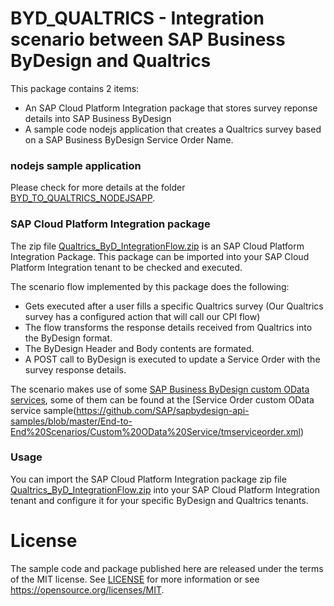 # BYD_QUALTRICS - Integration scenario between SAP Business ByDesign and Qualtrics

This package contains 2 items:
- An SAP Cloud Platform Integration package that stores survey reponse details into SAP Business ByDesign
- A sample code nodejs application that creates a Qualtrics survey based on a SAP Business ByDesign Service Order Name. 

### nodejs sample application
Please check for more details at the folder [BYD_TO_QUALTRICS_NODEJSAPP](https://github.com/TrinidadMG/byd_qualtrics/tree/master/ByD_to_Qualtrics_nodejsapp).

### SAP Cloud Platform Integration package
The zip file [Qualtrics_ByD_IntegrationFlow.zip](https://github.com/TrinidadMG/byd_qualtrics/blob/master/Qualtrics_ByD_IntegrationFlow.zip) is an SAP Cloud Platform Integration Package.
This package can be imported into your SAP Cloud Platform Integration tenant to be checked and executed.

The scenario flow implemented by this package does the following:
- Gets executed after a user fills a specific Qualtrics survey (Our Qualtrics survey has a configured action that will call our CPI flow)
- The flow transforms the response details received from Qualtrics into the ByDesign format. 
- The ByDesign Header and Body contents are formated.
- A POST call to ByDesign is executed to update a Service Order with the survey response details. 

The scenario makes use of some [SAP Business ByDesign custom OData services](https://github.com/B1SA/hackathon/tree/master/ByDBackend), some of them can be found at the [Service Order custom OData service sample(https://github.com/SAP/sapbydesign-api-samples/blob/master/End-to-End%20Scenarios/Custom%20OData%20Service/tmserviceorder.xml)

### Usage
You can import the SAP Cloud Platform Integration package zip file [Qualtrics_ByD_IntegrationFlow.zip](https://github.com/TrinidadMG/byd_qualtrics/blob/master/Qualtrics_ByD_IntegrationFlow.zip) into your SAP Cloud Platform Integration tenant and configure it for your specific ByDesign and Qualtrics tenants.

# License
The sample code and package published here are released under the terms of the MIT license. See [LICENSE](LICENSE) for more information or see https://opensource.org/licenses/MIT.
